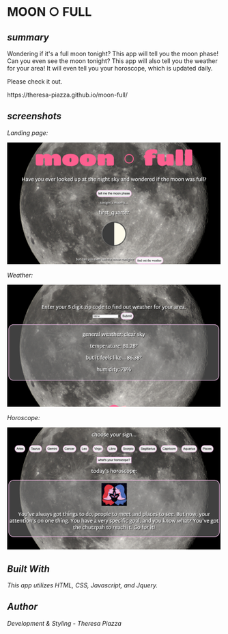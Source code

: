 
<h1>MOON ○ FULL</h1>

<i><h2>summary</h2></i>
<p>Wondering if it's a full moon tonight? This app will tell you the moon phase! Can you even see the moon tonight? This app will also tell you the weather for your area! It will even tell you your horoscope, which is updated daily. </p>

<p>Please check it out.</p>
https://theresa-piazza.github.io/moon-full/

<i><h2>screenshots</h2></h1>
<p>Landing page:</p>
<img src="moonfull.jpg" width="500px" height="auto">

<p>Weather:</p>
<img src="weather.jpg" width="500px" height="auto">

<p>Horoscope:</p>
<img src="horoscope.jpg" width="500px" height="auto">

<i><h2>Built With</h2></i>

<p>This app utilizes HTML, CSS, Javascript, and Jquery.</p>


<i><h2>Author</h2></i>
<p>Development & Styling - Theresa Piazza</p>
